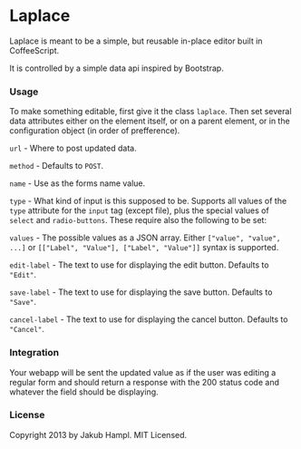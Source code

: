 Laplace
=======


Laplace is meant to be a simple, but reusable in-place editor built in CoffeeScript.

It is controlled by a simple data api inspired by Bootstrap.

### Usage

To make something editable, first give it the class `laplace`. Then set several data attributes either on the element itself, or on a parent element, or in the configuration object (in order of prefference).

`url` - Where to post updated data. 

`method` - Defaults to `POST`.

`name` - Use as the forms name value.

`type` - What kind of input is this supposed to be. Supports all values of the `type` attribute for the `input` tag (except file), plus the special values of `select` and `radio-buttons`. These require also the following to be set:

`values` - The possible values as a JSON array. Either `["value", "value", ...]` or `[["Label", "Value"], ["Label", "Value"]]` syntax is supported.

`edit-label` - The text to use for displaying the edit button. Defaults to `"Edit"`.

`save-label` - The text to use for displaying the save button. Defaults to `"Save"`.

`cancel-label` - The text to use for displaying the cancel button. Defaults to `"Cancel"`.

### Integration

Your webapp will be sent the updated value as if the user was editing a regular form and should return a response with the 200 status code and whatever the field should be displaying.

### License

Copyright 2013 by Jakub Hampl. MIT Licensed.